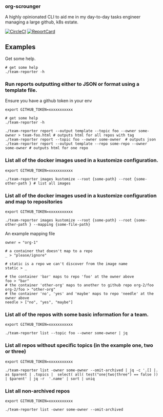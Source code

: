 
### org-scrounger

A highly opinionated CLI to aid me in my day-to-day tasks engineer managing a large github, k8s estate.

[![CircleCI](https://circleci.com/gh/mdevilliers/org-scrounger.svg?style=svg)](https://circleci.com/gh/mdevilliers/org-scrounger)
[![ReportCard](https://goreportcard.com/badge/github.com/mdevilliers/org-scrounger)](https://goreportcard.com/report/github.com/mdevilliers/org-scrounger)


## Examples

Get some help.

```
# get some help
./team-reporter -h
```

### Run reports outputting either to JSON or format using a template file.

Ensure you have a github token in your env

```
export GITHUB_TOKEN=xxxxxxxxxxx

# get some help
./team-reporter -h

./team-reporter report --output template --topic foo --owner some-owner > team-foo.html # outputs html for all repos with tag
./team-reporter report --topic foo --owner some-owner  # outputs json
./team-reporter report --output template --repo some-repo --owner some-owner # outputs html for one repo
```

### List all of the docker images used in a kustomize configuration.

```
export GITHUB_TOKEN=xxxxxxxxxxx

./team-reporter images kustomize --root {some-path} --root {some-other-path } # list all images
```


### List all of the docker images used in a kustomize configuration and map to repositories

```
export GITHUB_TOKEN=xxxxxxxxxxx

./team-reporter images kustomize --root {some-path} --root {some-other-path } --mapping {some-file-path}
```

An example mapping file 

```
owner = "org-1"

# a container that doesn't map to a repo 
_ > "please/ignore"

# static is a repo we can't discover from the image name 
static > _

# the container 'bar' maps to repo 'foo' at the owner above
foo > "bar"
# the container 'other-org' maps to another to github repo org-2/foo
org-2/foo > "other-org"
# the container 'no', 'yes' and 'maybe' maps to repo 'needle' at the owner above
needle > ["no", "yes", "maybe"]

```
### List all of the repos with some basic information for a team.

```
export GITHUB_TOKEN=xxxxxxxxxxx

./team-reporter list --topic foo --owner some-owner | jq
```

### List all repos without specific topics (in the example one, two or three)

```
export GITHUB_TOKEN=xxxxxxxxxxx

./team-reporter list -owner some-owner --omit-archived | jq -c '.[] |. as $parent | .topics |  select( all( test("one|two|three") == false )) | $parent' | jq -r  '.name' | sort | uniq
```

### List all non-archived repos

```
export GITHUB_TOKEN=xxxxxxxxxxx

./team-reporter list -owner some-owner --omit-archived
```
